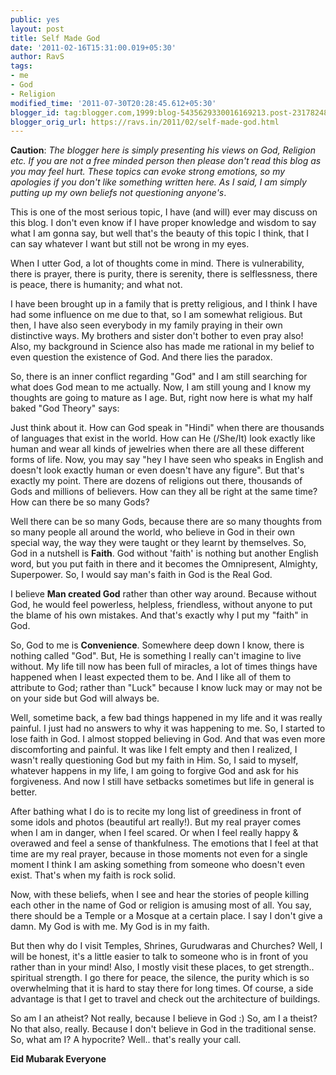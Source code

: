 ```yaml
---
public: yes
layout: post
title: Self Made God
date: '2011-02-16T15:31:00.019+05:30'
author: RavS
tags:
- me
- God
- Religion
modified_time: '2011-07-30T20:28:45.612+05:30'
blogger_id: tag:blogger.com,1999:blog-5435629330016169213.post-2317824856906773783
blogger_orig_url: https://ravs.in/2011/02/self-made-god.html
---
```


**Caution**: _The blogger here is simply presenting his views on God, Religion etc. If you are not a free minded person then please don't read this blog as you may feel hurt. These topics can evoke strong emotions, so my apologies if you don't like something written here. As I said, I am simply putting up my own beliefs not questioning anyone's_.

This is one of the most serious topic, I have (and will) ever may discuss on this blog. I don't even know if I have proper knowledge and wisdom to say what I am gonna say, but well that's the beauty of this topic I think, that I can say whatever I want but still not be wrong in my eyes.

When I utter God, a lot of thoughts come in mind. There is vulnerability, there is prayer, there is purity, there is serenity, there is selflessness, there is peace, there is humanity; and what not.

I have been brought up in a family that is pretty religious, and I think I have had some influence on me due to that, so I am somewhat religious. But then, I have also seen everybody in my family praying in their own distinctive ways. My brothers and sister don't bother to even pray also! Also, my background in Science also has made me rational in my belief to even question the existence of God. And there lies the paradox.

So, there is an inner conflict regarding "God" and I am still searching for what does God mean to me actually. Now, I am still young and I know my thoughts are going to mature as I age. But, right now here is what my half baked "God Theory" says:

Just think about it. How can God speak in "Hindi" when there are thousands of languages that exist in the world. How can He (/She/It) look exactly like human and wear all kinds of jewelries when there are all these different forms of life. Now, you may say "hey I have seen who speaks in English and doesn't look exactly human or even doesn't have any figure". But that's exactly my point. There are dozens of religions out there, thousands of Gods and millions of believers. How can they all be right at the same time? How can there be so many Gods?

Well there can be so many Gods, because there are so many thoughts from so many people all around the world, who believe in God in their own special way, the way they were taught or they learnt by themselves. So, God in a nutshell is **Faith**. God without 'faith' is nothing but another English word, but you put faith in there and it becomes the Omnipresent, Almighty, Superpower. So, I would say man's faith in God is the Real God.

I believe **Man created God** rather than other way around. Because without God, he would feel powerless, helpless, friendless, without anyone to put the blame of his own mistakes. And that's exactly why I put my "faith" in God.

So, God to me is **Convenience**. Somewhere deep down I know, there is nothing called "God". But, He is something I really can't imagine to live without. My life till now has been full of miracles, a lot of times things have happened when I least expected them to be. And I like all of them to attribute to God; rather than "Luck" because I know luck may or may not be on your side but God will always be.

Well, sometime back, a few bad things happened in my life and it was really painful. I just had no answers to why it was happening to me. So, I started to lose faith in God. I almost stopped believing in God. And that was even more discomforting and painful. It was like I felt empty and then I realized, I wasn't really questioning God but my faith in Him. So, I said to myself, whatever happens in my life, I am going to forgive God and ask for his forgiveness. And now I still have setbacks sometimes but life in general is better.

After bathing what I do is to recite my long list of greediness in front of some idols and photos (beautiful art really!). But my real prayer comes when I am in danger, when I feel scared. Or when I feel really happy & overawed and feel a sense of thankfulness. The emotions that I feel at that time are my real prayer, because in those moments not even for a single moment I think I am asking something from someone who doesn't even exist. That's when my faith is rock solid.

Now, with these beliefs, when I see and hear the stories of people killing each other in the name of God or religion is amusing most of all. You say, there should be a Temple or a Mosque at a certain place. I say I don't give a damn. My God is with me. My God is in my faith.

But then why do I visit Temples, Shrines, Gurudwaras and Churches? Well, I will be honest, it's a little easier to talk to someone who is in front of you rather than in your mind! Also, I mostly visit these places, to get strength.. spiritual strength. I go there for peace, the silence, the purity which is so overwhelming that it is hard to stay there for long times. Of course, a side advantage is that I get to travel and check out the architecture of buildings.

So am I an atheist? Not really, because I believe in God :) So, am I a theist? No that also, really. Because I don't believe in God in the traditional sense. So, what am I? A hypocrite? Well.. that's really your call.

**Eid Mubarak Everyone**

